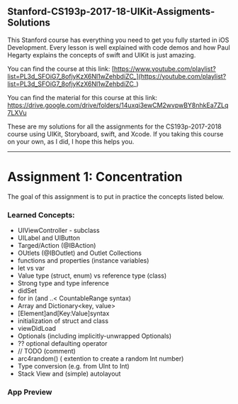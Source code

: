 ## Stanford-CS193p-2017-18-UIKit-Assigments-Solutions


This Stanford course has everything you need to get you fully started in iOS Development. Every lesson is well explained with code demos and how Paul Hegarty explains the concepts of swift and UIKit is just amazing. 

You can find the course at this link: [https://www.youtube.com/playlist?list=PL3d_SFOiG7_8ofjyKzX6Nl1wZehbdiZC_](https://youtube.com/playlist?list=PL3d_SFOiG7_8ofjyKzX6Nl1wZehbdiZC_)

You can find the material for this course at this link: https://drive.google.com/drive/folders/14uxqi3ewCM2wvpwBY8nhkEa7ZLq7LXVu

These are my solutions for all the assignments for the CS193p-2017-2018 course using UIKit, Storyboard, swift, and Xcode. If you taking this course on your own, as I did, I hope this helps you. 

_____________________



# Assignment 1: Concentration

The goal of this assignment is to put in practice the concepts listed below.

### Learned Concepts:

* UIViewController - subclass
* UILabel and UIButton
* Targed/Action (@IBAction)
* OUtlets (@IBOutlet) and Outlet Collections
* functions and properties (instance variables)
* let vs var
* Value type (struct, enum) vs reference type (class)
* Strong type and type inference
* didSet
* for in (and ..< CountableRange syntax)
* Array<Element> and Dictionary<key, value>
* [Element]and[Key:Value]syntax
* initialization of struct and class
* viewDidLoad
* Optionals (including implicitly-unwrapped Optionals)
* ?? optional defaulting operator
* // TODO (comment)
* arc4random() ( extention to create a random Int number)
* Type conversion (e.g. from UInt to Int)
* Stack View and (simple) autolayout

### App Preview


